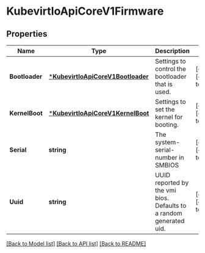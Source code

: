 # KubevirtIoApiCoreV1Firmware

## Properties
Name | Type | Description | Notes
------------ | ------------- | ------------- | -------------
**Bootloader** | [***KubevirtIoApiCoreV1Bootloader**](kubevirt.io.api.core.v1.Bootloader.md) | Settings to control the bootloader that is used. | [optional] [default to null]
**KernelBoot** | [***KubevirtIoApiCoreV1KernelBoot**](kubevirt.io.api.core.v1.KernelBoot.md) | Settings to set the kernel for booting. | [optional] [default to null]
**Serial** | **string** | The system-serial-number in SMBIOS | [optional] [default to null]
**Uuid** | **string** | UUID reported by the vmi bios. Defaults to a random generated uid. | [optional] [default to null]

[[Back to Model list]](../README.md#documentation-for-models) [[Back to API list]](../README.md#documentation-for-api-endpoints) [[Back to README]](../README.md)


